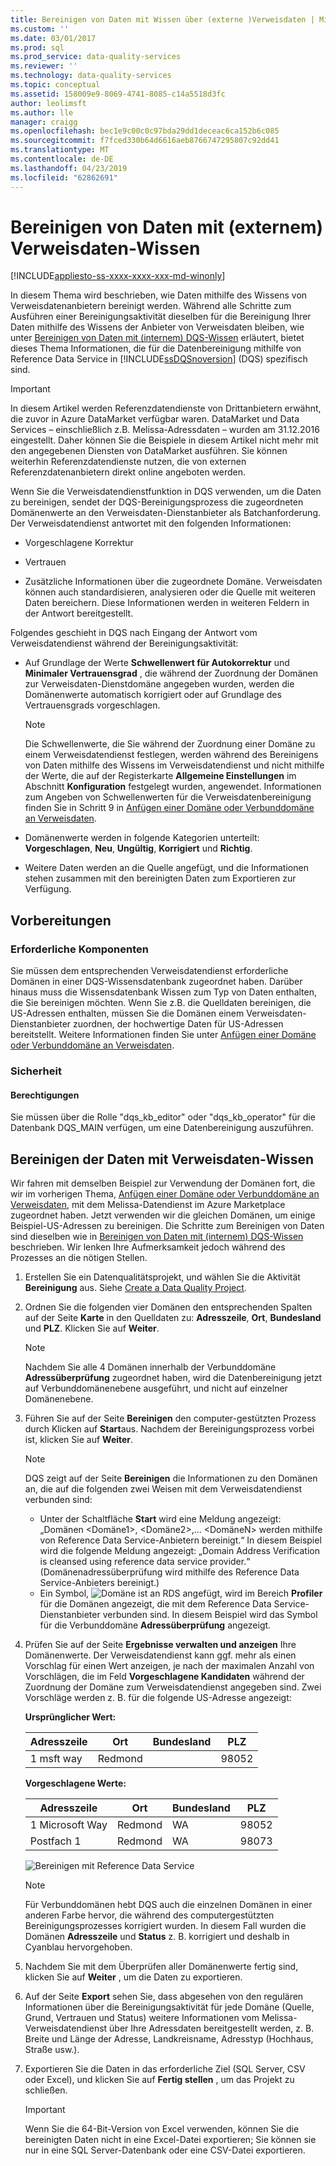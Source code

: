 ```yaml
---
title: Bereinigen von Daten mit Wissen über (externe )Verweisdaten | Microsoft-Dokumentation
ms.custom: ''
ms.date: 03/01/2017
ms.prod: sql
ms.prod_service: data-quality-services
ms.reviewer: ''
ms.technology: data-quality-services
ms.topic: conceptual
ms.assetid: 158009e9-8069-4741-8085-c14a5518d3fc
author: leolimsft
ms.author: lle
manager: craigg
ms.openlocfilehash: bec1e9c00c0c97bda29dd1deceac6ca152b6c085
ms.sourcegitcommit: f7fced330b64d6616aeb8766747295807c92dd41
ms.translationtype: MT
ms.contentlocale: de-DE
ms.lasthandoff: 04/23/2019
ms.locfileid: "62862691"
---
```

# <a name="cleanse-data-using-reference-data-external-knowledge"></a>Bereinigen von Daten mit (externem) Verweisdaten-Wissen

[!INCLUDE[appliesto-ss-xxxx-xxxx-xxx-md-winonly](../includes/appliesto-ss-xxxx-xxxx-xxx-md-winonly.md)]

  In diesem Thema wird beschrieben, wie Daten mithilfe des Wissens von Verweisdatenanbietern bereinigt werden. Während alle Schritte zum Ausführen einer Bereinigungsaktivität dieselben für die Bereinigung Ihrer Daten mithilfe des Wissens der Anbieter von Verweisdaten bleiben, wie unter [Bereinigen von Daten mit &#40;internem&#41; DQS-Wissen](../data-quality-services/cleanse-data-using-dqs-internal-knowledge.md) erläutert, bietet dieses Thema Informationen, die für die Datenbereinigung mithilfe von Reference Data Service in [!INCLUDE[ssDQSnoversion](../includes/ssdqsnoversion-md.md)] (DQS) spezifisch sind.  

> [!IMPORTANT]
> In diesem Artikel werden Referenzdatendienste von Drittanbietern erwähnt, die zuvor in Azure DataMarket verfügbar waren. DataMarket und Data Services – einschließlich z.B. Melissa-Adressdaten – wurden am 31.12.2016 eingestellt. Daher können Sie die Beispiele in diesem Artikel nicht mehr mit den angegebenen Diensten von DataMarket ausführen. Sie können weiterhin Referenzdatendienste nutzen, die von externen Referenzdatenanbietern direkt online angeboten werden.
 
 Wenn Sie die Verweisdatendienstfunktion in DQS verwenden, um die Daten zu bereinigen, sendet der DQS-Bereinigungsprozess die zugeordneten Domänenwerte an den Verweisdaten-Dienstanbieter als Batchanforderung. Der Verweisdatendienst antwortet mit den folgenden Informationen:  
  
-   Vorgeschlagene Korrektur  
  
-   Vertrauen  
  
-   Zusätzliche Informationen über die zugeordnete Domäne. Verweisdaten können auch standardisieren, analysieren oder die Quelle mit weiteren Daten bereichern. Diese Informationen werden in weiteren Feldern in der Antwort bereitgestellt.  
  
 Folgendes geschieht in DQS nach Eingang der Antwort vom Verweisdatendienst während der Bereinigungsaktivität:  
  
-   Auf Grundlage der Werte **Schwellenwert für Autokorrektur** und **Minimaler Vertrauensgrad** , die während der Zuordnung der Domänen zur Verweisdaten-Dienstdomäne angegeben wurden, werden die Domänenwerte automatisch korrigiert oder auf Grundlage des Vertrauensgrads vorgeschlagen.  
  
    > [!NOTE]  
    >  Die Schwellenwerte, die Sie während der Zuordnung einer Domäne zu einem Verweisdatendienst festlegen, werden während des Bereinigens von Daten mithilfe des Wissens im Verweisdatendienst und nicht mithilfe der Werte, die auf der Registerkarte **Allgemeine Einstellungen** im Abschnitt **Konfiguration** festgelegt wurden, angewendet. Informationen zum Angeben von Schwellenwerten für die Verweisdatenbereinigung finden Sie in Schritt 9 in [Anfügen einer Domäne oder Verbunddomäne an Verweisdaten](../data-quality-services/attach-domain-or-composite-domain-to-reference-data.md).  
  
-   Domänenwerte werden in folgende Kategorien unterteilt: **Vorgeschlagen**, **Neu**, **Ungültig**, **Korrigiert** und **Richtig**.  
  
-   Weitere Daten werden an die Quelle angefügt, und die Informationen stehen zusammen mit den bereinigten Daten zum Exportieren zur Verfügung.  
  
## <a name="before-you-begin"></a>Vorbereitungen  
  
###  <a name="Prerequisites"></a> Erforderliche Komponenten  
 Sie müssen dem entsprechenden Verweisdatendienst erforderliche Domänen in einer DQS-Wissensdatenbank zugeordnet haben. Darüber hinaus muss die Wissensdatenbank Wissen zum Typ von Daten enthalten, die Sie bereinigen möchten. Wenn Sie z.B. die Quelldaten bereinigen, die US-Adressen enthalten, müssen Sie die Domänen einem Verweisdaten-Dienstanbieter zuordnen, der hochwertige Daten für US-Adressen bereitstellt. Weitere Informationen finden Sie unter [Anfügen einer Domäne oder Verbunddomäne an Verweisdaten](../data-quality-services/attach-domain-or-composite-domain-to-reference-data.md).  
  
###  <a name="Security"></a> Sicherheit  
  
####  <a name="Permissions"></a> Berechtigungen  
 Sie müssen über die Rolle "dqs_kb_editor" oder "dqs_kb_operator" für die Datenbank DQS_MAIN verfügen, um eine Datenbereinigung auszuführen.  
  
##  <a name="Cleanse"></a> Bereinigen der Daten mit Verweisdaten-Wissen  
 Wir fahren mit demselben Beispiel zur Verwendung der Domänen fort, die wir im vorherigen Thema, [Anfügen einer Domäne oder Verbunddomäne an Verweisdaten](../data-quality-services/attach-domain-or-composite-domain-to-reference-data.md), mit dem Melissa-Datendienst im Azure Marketplace zugeordnet haben. Jetzt verwenden wir die gleichen Domänen, um einige Beispiel-US-Adressen zu bereinigen. Die Schritte zum Bereinigen von Daten sind dieselben wie in [Bereinigen von Daten mit &#40;internem&#41; DQS-Wissen](../data-quality-services/cleanse-data-using-dqs-internal-knowledge.md) beschrieben. Wir lenken Ihre Aufmerksamkeit jedoch während des Prozesses an die nötigen Stellen.  
  
1.  Erstellen Sie ein Datenqualitätsprojekt, und wählen Sie die Aktivität **Bereinigung** aus. Siehe [Create a Data Quality Project](../data-quality-services/create-a-data-quality-project.md).  
  
2.  Ordnen Sie die folgenden vier Domänen den entsprechenden Spalten auf der Seite **Karte** in den Quelldaten zu: **Adresszeile**, **Ort**, **Bundesland** und **PLZ**. Klicken Sie auf **Weiter**.  
  
    > [!NOTE]  
    >  Nachdem Sie alle 4 Domänen innerhalb der Verbunddomäne **Adressüberprüfung** zugeordnet haben, wird die Datenbereinigung jetzt auf Verbunddomänenebene ausgeführt, und nicht auf einzelner Domänenebene.  
  
3.  Führen Sie auf der Seite **Bereinigen** den computer-gestützten Prozess durch Klicken auf **Start**aus. Nachdem der Bereinigungsprozess vorbei ist, klicken Sie auf **Weiter**.  
  
    > [!NOTE]  
    >  DQS zeigt auf der Seite **Bereinigen** die Informationen zu den Domänen an, die auf die folgenden zwei Weisen mit dem Verweisdatendienst verbunden sind:  
    >   
    >  -   Unter der Schaltfläche **Start** wird eine Meldung angezeigt: „Domänen \<Domäne1>, \<Domäne2>,... \<DomäneN> werden mithilfe von Reference Data Service-Anbietern bereinigt.“ In diesem Beispiel wird die folgende Meldung angezeigt: „Domain Address Verification is cleansed using reference data service provider.“ (Domänenadressüberprüfung wird mithilfe des Reference Data Service-Anbieters bereinigt.)  
    > -   Ein Symbol, ![Domäne ist an RDS angefügt](../data-quality-services/media/dqs-rdsindicator.JPG "Domain is attached to RDS"), wird im Bereich **Profiler** für die Domänen angezeigt, die mit dem Reference Data Service-Dienstanbieter verbunden sind. In diesem Beispiel wird das Symbol für die Verbunddomäne **Adressüberprüfung** angezeigt.  
  
4.  Prüfen Sie auf der Seite **Ergebnisse verwalten und anzeigen** Ihre Domänenwerte. Der Verweisdatendienst kann ggf. mehr als einen Vorschlag für einen Wert anzeigen, je nach der maximalen Anzahl von Vorschlägen, die im Feld **Vorgeschlagene Kandidaten** während der Zuordnung der Domäne zum Verweisdatendienst angegeben sind. Zwei Vorschläge werden z. B. für die folgende US-Adresse angezeigt:  
  
     **Ursprünglicher Wert:**  
  
    |Adresszeile|Ort|Bundesland|PLZ|  
    |------------------|----------|-----------|---------|  
    |1 msft way|Redmond||98052|  
  
     **Vorgeschlagene Werte:**  
  
    |Adresszeile|Ort|Bundesland|PLZ|  
    |------------------|----------|-----------|---------|  
    |1 Microsoft Way|Redmond|WA|98052|  
    |Postfach 1|Redmond|WA|98073|  
  
     ![Bereinigen mit Reference Data Service](../data-quality-services/media/dqs-rdscleansing.JPG "Cleansing using reference data service")  
  
    > [!NOTE]  
    >  Für Verbunddomänen hebt DQS auch die einzelnen Domänen in einer anderen Farbe hervor, die während des computergestützten Bereinigungsprozesses korrigiert wurden. In diesem Fall wurden die Domänen **Adresszeile** und **Status** z. B. korrigiert und deshalb in Cyanblau hervorgehoben.  
  
5.  Nachdem Sie mit dem Überprüfen aller Domänenwerte fertig sind, klicken Sie auf **Weiter** , um die Daten zu exportieren.  
  
6.  Auf der Seite **Export** sehen Sie, dass abgesehen von den regulären Informationen über die Bereinigungsaktivität für jede Domäne (Quelle, Grund, Vertrauen und Status) weitere Informationen vom Melissa-Verweisdatendienst über Ihre Adressdaten bereitgestellt werden, z. B. Breite und Länge der Adresse, Landkreisname, Adresstyp (Hochhaus, Straße usw.).  
  
7.  Exportieren Sie die Daten in das erforderliche Ziel (SQL Server, CSV oder Excel), und klicken Sie auf **Fertig stellen** , um das Projekt zu schließen.  
  
    > [!IMPORTANT]  
    >  Wenn Sie die 64-Bit-Version von Excel verwenden, können Sie die bereinigten Daten nicht in eine Excel-Datei exportieren; Sie können sie nur in eine SQL Server-Datenbank oder eine CSV-Datei exportieren.  
  
  
